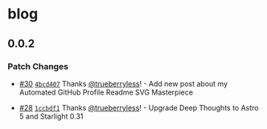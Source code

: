# blog

## 0.0.2

### Patch Changes

- [#30](https://github.com/trueberryless-org/blog/pull/30) [`4bcd407`](https://github.com/trueberryless-org/blog/commit/4bcd4073dba3d8916176dc7e35ab5bcf93c68dd9) Thanks [@trueberryless](https://github.com/trueberryless)! - Add new post about my Automated GitHub Profile Readme SVG Masterpiece

- [#28](https://github.com/trueberryless-org/blog/pull/28) [`1ccbdf1`](https://github.com/trueberryless-org/blog/commit/1ccbdf1038fc13252c01f4a94cb49ada372858f4) Thanks [@trueberryless](https://github.com/trueberryless)! - Upgrade Deep Thoughts to Astro 5 and Starlight 0.31
